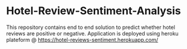# Hotel-Review-Sentiment-Analysis
This repository contains end to end solution to predict whether hotel reviews are positive or negative.
Application is deployed using heroku plateform @ https://hotel-reviews-sentiment.herokuapp.com/
